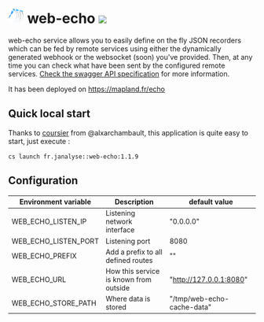 # ![](images/logo-base-32.png) web-echo [![][WebEchoImg]][WebEchoLnk]

web-echo service allows you to easily define on the fly JSON recorders which can be 
fed by remote services using either the dynamically generated webhook or the websocket (soon)
you've provided. Then, at any time you can check what have been sent by the configured
remote services. [Check the swagger API specification][webecho-api] for more information.

It has been deployed on https://mapland.fr/echo

## Quick local start

Thanks to [coursier][cs] from @alxarchambault,
this application is quite easy to start, just execute :
```
cs launch fr.janalyse::web-echo:1.1.9
```

## Configuration

| Environment variable | Description                                    | default value
| -------------------- | ---------------------------------------------- | -----------------
| WEB_ECHO_LISTEN_IP   | Listening network interface                    | "0.0.0.0"
| WEB_ECHO_LISTEN_PORT | Listening port                                 | 8080
| WEB_ECHO_PREFIX      | Add a prefix to all defined routes             | ""   
| WEB_ECHO_URL         | How this service is known from outside         | "http://127.0.0.1:8080" 
| WEB_ECHO_STORE_PATH  | Where data is stored                           | "/tmp/web-echo-cache-data"

[cs]: https://get-coursier.io/
[webecho-api]: https://mapland.fr/echo/swagger
[WebEcho]: https://github.com/dacr/web-echo
[WebEchoImg]: https://img.shields.io/maven-central/v/fr.janalyse/web-echo_2.13.svg
[WebEchoLnk]: https://search.maven.org/#search%7Cga%7C1%7Cfr.janalyse.web-echo
